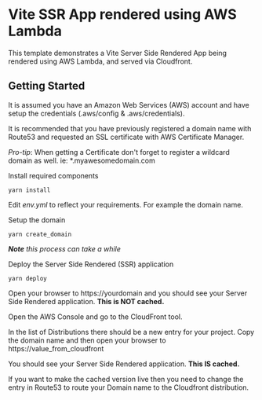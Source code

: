 # Vite SSR App rendered using AWS Lambda

This template demonstrates a Vite Server Side Rendered App being rendered using AWS Lambda, and served via Cloudfront.

## Getting Started

It is assumed you have an Amazon Web Services (AWS) account and have setup the credentials (.aws/config & .aws/credentials).

It is recommended that you have previously registered a domain name with Route53 and requested an SSL certificate with AWS Certificate Manager.

*Pro-tip*: When getting a Certificate don't forget to register a wildcard domain as well. ie: *.myawesomedomain.com

Install required components
```
yarn install
```

Edit *env.yml* to reflect your requirements. For example the domain name.

Setup the domain
```
yarn create_domain
```
***Note** this process can take a while*

Deploy the Server Side Rendered (SSR) application
```
yarn deploy
```
Open your browser to https://yourdomain and you should see your Server Side Rendered application.
**This is NOT cached.**

Open the AWS Console and go to the CloudFront tool.

In the list of Distributions there should be a new entry for your project.
Copy the domain name and then open your browser to https://value_from_cloudfront

You should see your Server Side Rendered application.
**This IS cached.**

If you want to make the cached version live then you need to change the entry in Route53 to route your Domain name to the
Cloudfront distribution.
